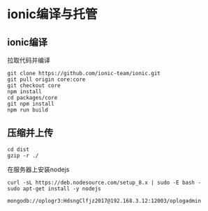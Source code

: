 # ionic编译与托管

## ionic编译

拉取代码并编译

    git clone https://github.com/ionic-team/ionic.git
    git pull origin core:core
    git checkout core
    npm install
    cd packages/core
    git npm install
    npm run build

## 压缩并上传

    cd dist
    gzip -r ./

在服务器上安装nodejs

    curl -sL https://deb.nodesource.com/setup_8.x | sudo -E bash -
    sudo apt-get install -y nodejs

    mongodb://oplogr3:HdsngClfjz2017@192.168.3.12:12003/oplogadmin